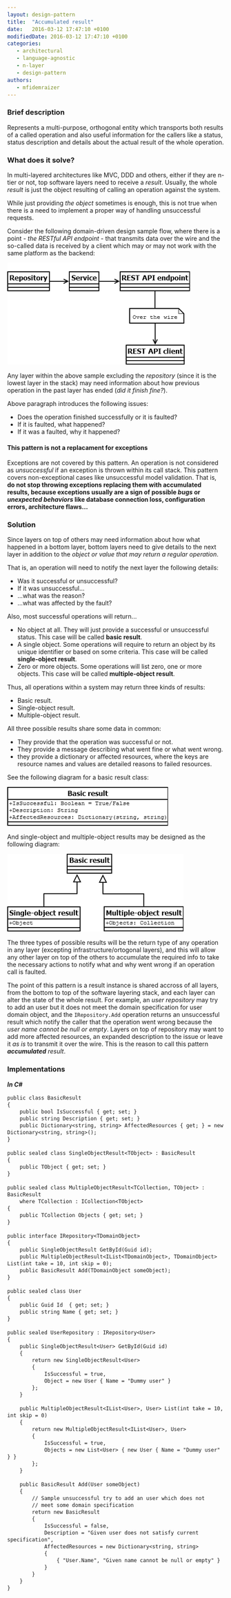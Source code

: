 ```yaml
---
layout: design-pattern
title:  "Accumulated result"
date:   2016-03-12 17:47:10 +0100
modifiedDate: 2016-03-12 17:47:10 +0100
categories:
   - architectural
   - language-agnostic
   - n-layer
   - design-pattern
authors: 
   - mfidemraizer
---
```


### Brief description

Represents a multi-purpose, orthogonal entity which transports both results of a called operation and also useful information for the callers like a status, status description and details about the actual result of the whole operation.

### What does it solve?
In multi-layered architectures like MVC, DDD and others, either if they are n-tier or not, top software layers need to receive a *result*. Usually, the whole *result* is just the object resulting of calling an operation against the system.

While just providing *the object* sometimes is enough, this is not true when there is a need to implement a proper way of handling unsuccessful requests.

Consider the following domain-driven design sample flow, where there is a point - *the RESTful API endpoint* - that transmits data over the wire and the so-called data is received by a client which may or may not work with the same platform as the backend:

![Layering sample](/img/accumulated_result/layering_sample.png)

Any layer within the above sample excluding the *repository* (since it is the lowest layer in the stack) may need information about how previous operation in the past layer has ended (*did it finish fine?*).

Above paragraph introduces the following issues:

- Does the operation finished successfully or it is faulted?
- If it is faulted, what happened? 
- If it was a faulted, why it happened?

#### This pattern is not a replacament for exceptions

Exceptions are not covered by this pattern. An operation is not considered as *unsuccessful* if an exception is thrown within its call stack. This pattern covers non-exceptional cases like unsuccessful model validation. That is, **do not stop throwing exceptions replacing them with accumulated results, because exceptions usually are a sign of possible *bugs* or *unexpected behaviors* like database connection loss, configuration errors, architecture flaws...**

### Solution

Since layers on top of others may need information about how what happened in a bottom layer, bottom layers need to give details to the next layer in addition to the *object or value that may return a regular operation*. 

That is, an operation will need to notify the next layer the following details:

* Was it successful or unsuccessful?
* If it was unsuccessful...
 * ...what was the reason?
 * ...what was affected by the fault?

Also, most successful operations will return...
* No object at all. They will just provide a successful or unsuccessful status. This case will be called **basic result**.
* A single object. Some operations will require to return an object by its unique identifier or based on some criteria. This case will be called **single-object result**.
* Zero or more objects. Some operations will list zero, one or more objects. This case will be called **multiple-object result**.

Thus, all operations within a system may return three kinds of results:
- Basic result.
- Single-object result.
- Multiple-object result.

All three possible results share some data in common:
- They provide that the operation was successful or not.
- They provide a message describing what went fine or what went wrong.
- they provide a dictionary or affected resources, where the keys are resource names and values are detailed reasons to failed resources.

See the following diagram for a basic result class:

![Basic result](/img/accumulated_result/basic_result.png)

And single-object and multiple-object results may be designed as the following diagram:

![Basic result](/img/accumulated_result/single_multiple_result.png)

The three types of possible results will be the return type of any operation in any layer (excepting infrastructure/ortogonal layers), and this will allow any other layer on top of the others to accumulate the required info to take the necessary actions to notify what and why went wrong if an operation call is faulted.

The point of this pattern is a result instance is shared accross of all layers, from the bottom to top of the software layering stack, and each layer can alter the state of the whole result. For example, an *user repository* may try to add an user but it does not meet the domain specification for user domain object, and the `IRepository.Add` operation returns an unsuccessful result which notify the caller that the operation went wrong because the *user name cannot be null or empty*. Layers on top of repository may want to add more affected resources, an expanded description to the issue or leave it *as is* to transmit it over the wire. This is the reason to call this pattern ***accumulated*** *result*.



### Implementations
***In C#***

	public class BasicResult
    {
    	public bool IsSuccessful { get; set; }
    	public string Description { get; set; }
        public Dictionary<string, string> AffectedResources { get; } = new Dictionary<string, string>();
    }
    
    public sealed class SingleObjectResult<TObject> : BasicResult
    {
    	public TObject { get; set; }
    }
    
    public sealed class MultipleObjectResult<TCollection, TObject> : BasicResult
    	where TCollection : ICollection<TObject>
    {
    	public TCollection Objects { get; set; }
    }
    
    public interface IRepository<TDomainObject>
    {
    	public SingleObjectResult GetById(Guid id);
        public MultipleObjectResult<IList<TDomainObject>, TDomainObject> List(int take = 10, int skip = 0);
    	public BasicResult Add(TDomainObject someObject);
    }
    
    public sealed class User 
    {
    	public Guid Id  { get; set; }
        public string Name { get; set; }
    }
    
    public sealed UserRepository : IRepository<User>
    {
    	public SingleObjectResult<User> GetById(Guid id)
        {
        	return new SingleObjectResult<User> 
            { 
            	IsSuccessful = true,
            	Object = new User { Name = "Dummy user" } 
            };
        }
        
        public MultipleObjectResult<IList<User>, User> List(int take = 10, int skip = 0)
        {
        	return new MultipleObjectResult<IList<User>, User>
            {
            	IsSuccessful = true,
            	Objects = new List<User> { new User { Name = "Dummy user" } }
            };
        }
        
        public BasicResult Add(User someObject) 
        {
            // Sample unsuccessful try to add an user which does not 
            // meet some domain specification
        	return new BasicResult 
            { 
            	IsSuccessful = false,
                Description = "Given user does not satisfy current specification",
                AffectedResources = new Dictionary<string, string>
                {
                	{ "User.Name", "Given name cannot be null or empty" }
                }
            }
        }
    }